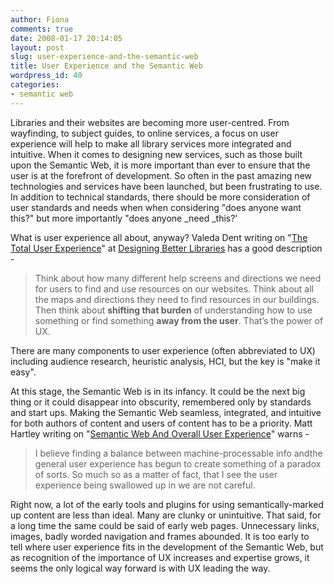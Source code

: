 ```yaml
---
author: Fiona
comments: true
date: 2008-01-17 20:14:05
layout: post
slug: user-experience-and-the-semantic-web
title: User Experience and the Semantic Web
wordpress_id: 40
categories:
- semantic web
---
```


Libraries and their websites are becoming more user-centred. From wayfinding, to subject guides, to online services, a focus on user experience will help to make all library services more integrated and intuitive. When it comes to designing new services, such as those built upon the Semantic Web, it is more important than ever to ensure that the user is at the forefront of development. So often in the past amazing new technologies and services have been launched, but been frustrating to use. In addition to technical standards, there should be more consideration of user standards and needs when when considering "does anyone want this?" but more importantly "does anyone _need _this?'

What is user experience all about, anyway? Valeda Dent writing on "[The Total User Experience](http://dbl.lishost.org/blog/2008/01/30/the-total-user-experience/)" at [Designing Better Libraries](http://dbl.lishost.org/blog/) has a good description -


> Think about how many different help screens and directions we need for users to find and use resources on our websites. Think about all the maps and directions they need to find resources in our buildings. Then think about **shifting that burden** of understanding how to use something or find something **away from the user**. That’s the power of UX. 


There are many components to user experience (often abbreviated to UX) including audience research, heuristic analysis, HCI, but the key is "make it easy".

At this stage, the Semantic Web is in its infancy. It could be the next big thing or it could disappear into obscurity, remembered only by standards and start ups. Making the Semantic Web seamless, integrated, and intuitive for both authors of content and users of content has to be a priority. Matt Hartley writing on "[Semantic Web And Overall User Experience](http://www.lockergnome.com/it/2008/01/28/semantic-web-and-overall-user-experience/)" warns -


> I believe finding a balance between machine-processable info andthe general user experience has begun to create something of a paradox of sorts. So much so as a matter of fact, that I see the user experience being swallowed up in we are not careful.


Right now, a lot of the early tools and plugins for using semantically-marked up content are less than ideal. Many are clunky or unintuitive. That said, for a long time the same could be said of early web pages. Unnecessary links, images, badly worded navigation and frames abounded. It is too early to tell where user experience fits in the development of the Semantic Web, but as recognition of the importance of UX increases and expertise grows, it seems the only logical way forward is with UX leading the way.
